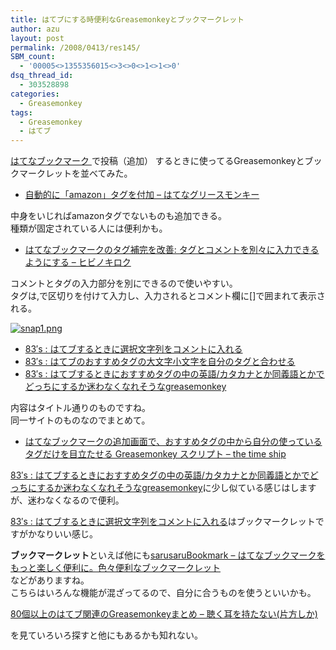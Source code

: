 ```yaml
---
title: はてブにする時便利なGreasemonkeyとブックマークレット
author: azu
layout: post
permalink: /2008/0413/res145/
SBM_count:
  - '00005<>1355356015<>3<>0<>1<>1<>0'
dsq_thread_id:
  - 303528898
categories:
  - Greasemonkey
tags:
  - Greasemonkey
  - はてブ
---
```

<p><a href="http://b.hatena.ne.jp/">はてなブックマーク </a>で投稿（追加） するときに使ってるGreasemonkeyとブックマークレットを並べてみた。</p>
<ul>
<li><a href="http://hatenagreasemonkey.g.hatena.ne.jp/keyword/%e8%87%aa%e5%8b%95%e7%9a%84%e3%81%ab%e3%80%8camazon%e3%80%8d%e3%82%bf%e3%82%b0%e3%82%92%e4%bb%98%e5%8a%a0">自動的に「amazon」タグを付加 &#8211; はてなグリースモンキー</a></li>
</ul>
<p>中身をいじればamazonタグでないものも追加できる。<br />
種類が固定されている人には便利かも。</p>
<ul>
<li> <a href="http://d.hatena.ne.jp/nozom/20061019/1161274965">はてなブックマークのタグ補完を改善: タグとコメントを別々に入力できるようにする &#8211; ヒビノキロク</a></li>
</ul>
<p>コメントとタグの入力部分を別にできるので使いやすい。<br />
タグは,で区切りを付けて入力し、入力されるとコメント欄に[]で囲まれて表示される。</p>
<p><a title="snap1.png" href="http://wordpress.local/wp-content/uploads/2008/04/snap1.png"><img src="http://wordpress.local/wp-content/uploads/2008/04/snap1.thumbnail.png" alt="snap1.png" /></a></p>
<ul>
<li><a href="http://fg-180.katamayu.net/archives/2007/08/02/222821">83&#8242;s : はてブするときに選択文字列をコメントに入れる</a></li>
<li><a href="http://fg-180.katamayu.net/archives/2007/03/08/213055">83&#8242;s : はてブのおすすめタグの大文字小文字を自分のタグと合わせる</a></li>
<li><a href="http://fg-180.katamayu.net/archives/2007/06/07/231345">83&#8242;s : はてブするときにおすすめタグの中の英語/カタカナとか同義語とかでどっちにするか迷わなくなれそうなgreasemonkey</a></li>
</ul>
<p>内容はタイトル通りのものですね。<br />
同一サイトのものなのでまとめて。</p>
<ul>
<li><a href="http://d.hatena.ne.jp/satoship/20070704/1183553172">はてなブックマークの追加画面で、おすすめタグの中から自分の使っているタグだけを目立たせる Greasemonkey スクリプト &#8211; the time ship</a></li>
</ul>
<p><a href="http://fg-180.katamayu.net/archives/2007/06/07/231345">83&#8242;s : はてブするときにおすすめタグの中の英語/カタカナとか同義語とかでどっちにするか迷わなくなれそうなgreasemonkey</a>に少し似ている感じはしますが、迷わなくなるので便利。</p>
<p><a href="http://fg-180.katamayu.net/archives/2007/08/02/222821">83&#8242;s : はてブするときに選択文字列をコメントに入れる</a>はブックマークレットですがかなりいい感じ。</p>
<p><strong>ブックマークレット</strong>といえば他にも<a href="http://bookmark.sarusaruworld.com/2007/11/post_5.html#trackback">sarusaruBookmark &#8211; はてなブックマークをもっと楽しく便利に。色々便利なブックマークレット</a><br />
などがありますね。<br />
こちらはいろんな機能が混ざってるので、自分に合うものを使うといいかも。</p>
<p><a href="http://d.hatena.ne.jp/rikuo/20071216">80個以上のはてブ関連のGreasemonkeyまとめ &#8211; 聴く耳を持たない(片方しか)</a></p>
<p>を見ていろいろ探すと他にもあるかも知れない。</p>
